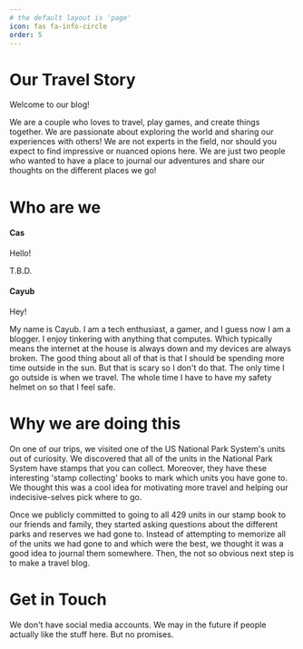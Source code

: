 ```yaml
---
# the default layout is 'page'
icon: fas fa-info-circle
order: 5
---
```


# Our Travel Story

Welcome to our blog!

We are a couple who loves to travel, play games, and create things together. We are passionate about exploring the world and sharing our experiences with others! We are not experts in the field, nor should you expect to find impressive or nuanced opions here. We are just two people who wanted to have a place to journal our adventures and share our thoughts on the different places we go!


# Who are we

#### Cas

Hello!

T.B.D. 

#### Cayub

Hey!

My name is Cayub. I am a tech enthusiast, a gamer, and I guess now I am a blogger. I enjoy tinkering with anything that computes. Which typically means the internet at the house is always down and my devices are always broken. The good thing about all of that is that I should be spending more time outside in the sun. But that is scary so I don't do that. The only time I go outside is when we travel. The whole time I have to have my safety helmet on so that I feel safe.


# Why we are doing this

On one of our trips, we visited one of the US National Park System's units out of curiosity. We discovered that all of the units in the National Park System have stamps that you can collect. Moreover, they have these interesting 'stamp collecting' books to mark which units you have gone to. We thought this was a cool idea for motivating more travel and helping our indecisive-selves pick where to go. 

Once we publicly committed to going to all 429 units in our stamp book to our friends and family, they started asking questions about the different parks and reserves we had gone to. Instead of attempting to memorize all of the units we had gone to and which were the best, we thought it was a good idea to journal them somewhere. Then, the not so obvious next step is to make a travel blog.


# Get in Touch

We don't have social media accounts. We may in the future if people actually like the stuff here. But no promises.
